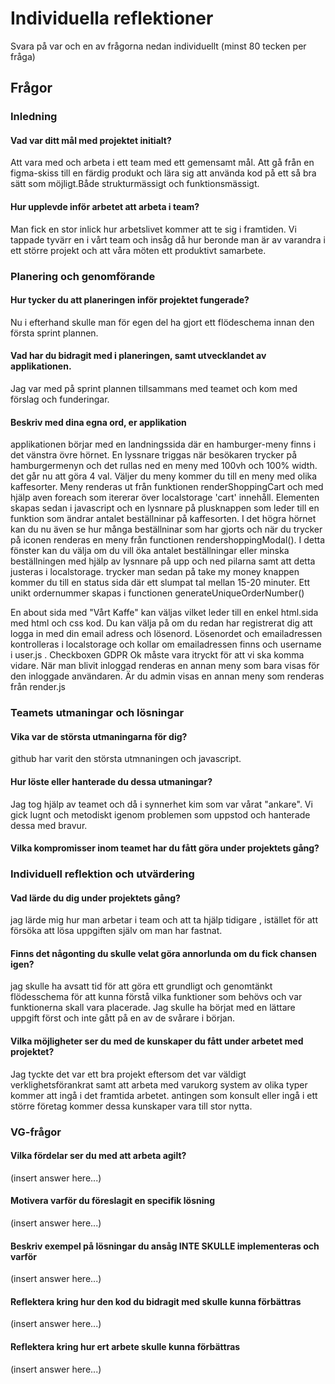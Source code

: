 # Individuella reflektioner

Svara på var och en av frågorna nedan individuellt (minst 80 tecken per fråga)

## Frågor

### Inledning

#### Vad var ditt mål med projektet initialt?
Att vara med och arbeta i ett team med ett gemensamt mål. Att gå från en figma-skiss till en färdig produkt och 
lära sig att använda kod på ett så bra sätt som möjligt.Både strukturmässigt och funktionsmässigt.

#### Hur upplevde inför arbetet att arbeta i team?
Man fick en stor inlick hur arbetslivet kommer att te sig i framtiden. Vi tappade tyvärr en i vårt team och insåg då hur
beronde man är av varandra i ett större projekt och att våra möten ett produktivt samarbete. 

### Planering och genomförande

#### Hur tycker du att planeringen inför projektet fungerade?
Nu i efterhand skulle man för egen del ha gjort ett flödeschema innan den första sprint plannen.

#### Vad har du bidragit med i planeringen, samt utvecklandet av applikationen.
Jag var med på sprint plannen tillsammans med teamet och kom med förslag och funderingar.


#### Beskriv med dina egna ord, er applikation
applikationen börjar med en landningssida där en hamburger-meny finns i det vänstra övre hörnet.
En lyssnare triggas när besökaren trycker på hamburgermenyn och det rullas ned en meny med 100vh och 100% width.
det går nu att göra 4 val. Väljer du meny kommer du till en meny med olika kaffesorter. 
Meny renderas ut från funktionen renderShoppingCart och med hjälp aven foreach som itererar över localstorage 'cart' innehåll. Elementen skapas sedan i javascript och en lysnnare på plusknappen som leder till en funktion som ändrar antalet beställninar på kaffesorten. I det högra hörnet kan du nu även se hur många beställninar som har gjorts och när du trycker på iconen renderas en meny från functionen rendershoppingModal(). I detta fönster kan du välja om du vill öka antalet beställningar eller minska beställningen med hjälp av lysnnare på upp och ned pilarna samt att detta justeras i localstorage. trycker man sedan på take my money knappen kommer du till en status sida där ett slumpat tal mellan 15-20 minuter. Ett unikt ordernummer skapas i functionen generateUniqueOrderNumber()

En about sida med "Vårt Kaffe" kan väljas vilket leder till en enkel html.sida med html och css kod.
Du kan välja på om du redan har registrerat dig att logga in med din email adress och lösenord. Lösenordet och emailadressen kontrolleras 
i localstorage och kollar om emailadressen finns och username i user.js . Checkboxen GDPR Ok måste vara itryckt för att vi ska komma vidare.
När man blivit inloggad renderas en annan meny som bara visas för den inloggade användaren. Är du admin visas en annan meny som renderas från render.js

### Teamets utmaningar och lösningar

#### Vika var de största utmaningarna för dig?
github har varit den största utmnaningen och javascript. 

#### Hur löste eller hanterade du dessa utmaningar?
Jag tog hjälp av teamet och då i synnerhet kim som var vårat "ankare". Vi gick lugnt och metodiskt igenom
problemen som uppstod och hanterade dessa med bravur.
#### Vilka kompromisser inom teamet har du fått göra under projektets gång?


### Individuell reflektion och utvärdering

#### Vad lärde du dig under projektets gång?
jag lärde mig hur man arbetar i team och att ta hjälp tidigare , istället för att försöka att 
lösa uppgiften själv om man har fastnat.

#### Finns det någonting du skulle velat göra annorlunda om du fick chansen igen?
jag skulle ha avsatt tid för att göra ett grundligt och genomtänkt flödesschema för att 
kunna förstå vilka funktioner som behövs och var funktionerna skall vara placerade.
Jag skulle ha börjat med en lättare uppgift först och inte gått på en av de svårare i början.

#### Vilka möjligheter ser du med de kunskaper du fått under arbetet med projektet?
Jag tyckte det var ett bra projekt eftersom det var väldigt verklighetsförankrat samt att 
arbeta med varukorg system av olika typer kommer att ingå i det framtida arbetet.
antingen som konsult eller ingå i ett större företag kommer dessa kunskaper vara till stor nytta.



### VG-frågor

#### Vilka fördelar ser du med att arbeta agilt?
(insert answer here...)

#### Motivera varför du föreslagit en specifik lösning
(insert answer here...)

#### Beskriv exempel på lösningar du ansåg INTE SKULLE implementeras och varför
(insert answer here...)

#### Reflektera kring hur den kod du bidragit med skulle kunna förbättras
(insert answer here...)

#### Reflektera kring hur ert arbete skulle kunna förbättras
(insert answer here...)

